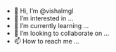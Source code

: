 - 👋 Hi, I’m @vishalmgl
- 👀 I’m interested in ...
- 🌱 I’m currently learning ...
- 💞️ I’m looking to collaborate on ...
- 📫 How to reach me ...

<!---
vishalmgl/vishalmgl is a ✨ special ✨ repository because its `README.md` (this file) appears on your GitHub profile.
You can click the Preview link to take a look at your changes.
--->
